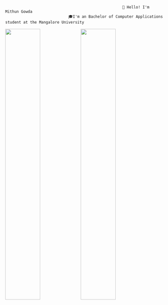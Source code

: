                                                         👋 𝙷𝚎𝚕𝚕𝚘! 𝙸'𝚖 Mithun Gowda
                                🎓I'm an Bachelor of Computer Applications student at the Mangalore University
                                                           
<img align="left" width="47%" src="https://github-readme-stats.vercel.app/api?username=Mithun-Gowda&show_icons=true&theme=radical" />
<img align="left" width="47%" src="https://github-readme-stats.vercel.app/api/top-langs/?username=Mithun-Gowda&layout=compact" />
<p> </p>





  



